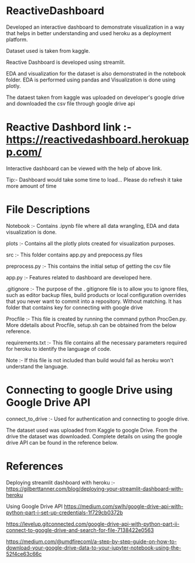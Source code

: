 # ReactiveDashboard
Developed an interactive dashboard to demonstrate visualization in a way that helps in better understanding and used heroku as a deployment platform.

Dataset used is taken from kaggle.

Reactive Dashboard is developed using streamlit.

EDA and visualization for the dataset is also demonstrated in the notebook folder. EDA is performed using pandas and Visualization is done using plotly.

The dataest taken from kaggle was uploaded on developer's google drive and downloaded the csv file through google drive api

# Reactive Dashbord link :- https://reactivedashboard.herokuapp.com/

Interactive dashboard can be viewed with the help of above link.

Tip:- Dashboard would take some time to load... Please do refresh it take more amount of time

# File Descriptions

Notebook :- Contains .ipynb file where all data wrangling, EDA and data visualization is done.

plots :- Contains all the plotly plots created for visualization purposes.

src :- This folder contains app.py and prepocess.py files

preprocess.py :- This contains the initial setup of getting the csv file

app.py :- Features related to dashboard are developed here.

.gitignore :- The purpose of the . gitignore file is to allow you to ignore files, such as editor backup files, build products or local configuration overrides that you never want to commit into a repository. Without matching. It has folder that contains key for connecting with google drive

Procfile :- This file is created by running the command python ProcGen.py. More ddetails about Procfile, setup.sh can be obtained from the below reference.

requirements.txt :- This file contains all the necessary parameters required for heroku to identify the language of code. 

Note :- If this file is not included than build would fail as heroku won't understand the language.

# Connecting to google Drive using Google Drive API

connect_to_drive :- Used for authentication and connecting to google drive. 

The dataset used was uploaded from Kaggle to google Drive. From the drive the dataset was downloaded. Complete details on using the google drive API can be found in the reference below.

# References
Deploying streamlit dashboard with heroku :- https://gilberttanner.com/blog/deploying-your-streamlit-dashboard-with-heroku

Using Google Drive API
https://medium.com/swlh/google-drive-api-with-python-part-i-set-up-credentials-1f729cb0372b

https://levelup.gitconnected.com/google-drive-api-with-python-part-ii-connect-to-google-drive-and-search-for-file-7138422e0563

https://medium.com/@umdfirecoml/a-step-by-step-guide-on-how-to-download-your-google-drive-data-to-your-jupyter-notebook-using-the-52f4ce63c66c



